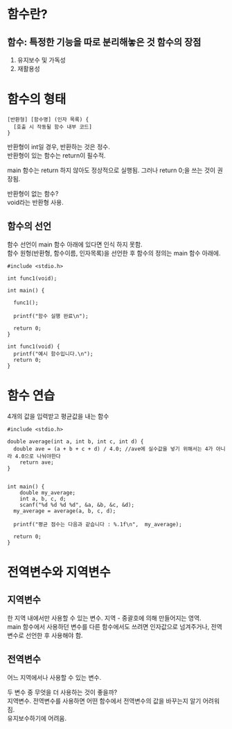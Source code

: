 함수란?
=========

함수: 특정한 기능을 따로 분리해놓은 것
함수의 장점
--------
1. 유지보수 및 가독성
2. 재활용성


함수의 형태
==========
```
[반환형] [함수명] (인자 목록) {
  [호출 시 작동될 함수 내부 코드]
}
```
반환형이 int일 경우, 반환하는 것은 정수.  
반환형이 있는 함수는 return이 필수적.  
  
main 함수는 return 하지 않아도 정상적으로 실행됨.
그러나 return 0;을 쓰는 것이 권장됨.  
  
반환형이 없는 함수?  
void라는 반환형 사용. 

함수의 선언
--------
함수 선언이 main 함수 아래에 있다면 인식 하지 못함.  
함수 원형(반환형, 함수이름, 인자목록)을 선언한 후 함수의 정의는 main 함수 아래에.  

```
#include <stdio.h>

int func1(void);

int main() {

  func1();
  
  printf("함수 실행 완료\n");
  
  return 0;
}

int func1(void) {
  printf("예시 함수입니다.\n");
  return 0;
}
```
함수 연습
=========
4개의 값을 입력받고 평균값을 내는 함수
```
#include <stdio.h>

double average(int a, int b, int c, int d) {
  double ave = (a + b + c + d) / 4.0; //ave에 실수값을 넣기 위해서는 4가 아니라 4.0으로 나눠야한다
	return ave;
}


int main() {
	double my_average;
	int a, b, c, d;
	scanf("%d %d %d %d", &a, &b, &c, &d);
  my_average = average(a, b, c, d);
	
  printf("평균 점수는 다음과 같습니다 : %.1f\n",  my_average);

  return 0;
}
```

전역변수와 지역변수
===========

지역변수
-----------
한 지역 내에서만 사용할 수 있는 변수. 지역 - 중괄호에 의해 만들어지는 영역.  
main 함수에서 사용하던 변수를 다른 함수에서도 쓰려면 인자값으로 넘겨주거나, 전역변수로 선언한 후 사용해야 함.


전역변수
----------
어느 지역에서나 사용할 수 있는 변수.  
  
두 변수 중 무엇을 더 사용하는 것이 좋을까?  
지역변수. 전역변수를 사용하면 어떤 함수에서 전역변수의 값을 바꾸는지 알기 어려워짐.  
유지보수하기에 어려움.

